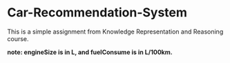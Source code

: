 # Car-Recommendation-System

This is a simple assignment from Knowledge Representation and Reasoning course.

**note: engineSize is in L, and fuelConsume is in L/100km.**
